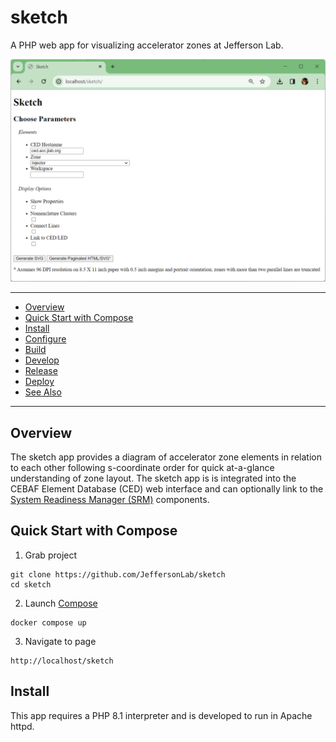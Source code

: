 # sketch
A PHP web app for visualizing accelerator zones at Jefferson Lab.

![Screenshot](https://github.com/JeffersonLab/sketch/raw/main/Screenshot.png?raw=true "Screenshot")

---
- [Overview](https://github.com/JeffersonLab/sketch#overview)
- [Quick Start with Compose](https://github.com/JeffersonLab/sketch#quick-start-with-compose)
- [Install](https://github.com/JeffersonLab/sketch#install)
- [Configure](https://github.com/JeffersonLab/sketch#configure)
- [Build](https://github.com/JeffersonLab/sketch#build)
- [Develop](https://github.com/JeffersonLab/sketch#develop)
- [Release](https://github.com/JeffersonLab/sketch#release)
- [Deploy](https://github.com/JeffersonLab/sketch#deploy)
- [See Also](https://github.com/JeffersonLab/sketch#see-also)   
---

## Overview
The sketch app provides a diagram of accelerator zone elements in relation to each other following s-coordinate order for quick at-a-glance understanding of zone layout.   The sketch app is is integrated into the CEBAF Element Database (CED) web interface and can optionally link to the [System Readiness Manager (SRM)](https://github.com/JeffersonLab/srm) components.

## Quick Start with Compose
1. Grab project
```
git clone https://github.com/JeffersonLab/sketch
cd sketch
```
2. Launch [Compose](https://github.com/docker/compose)
```
docker compose up
```
3. Navigate to page
```
http://localhost/sketch
```

## Install
This app requires a PHP 8.1 interpreter and is developed to run in Apache httpd.
